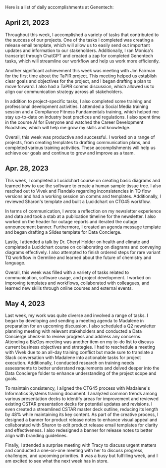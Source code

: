 Here is a list of daily accomplishments at Genentech:

## April 21, 2023
Throughout this week, I accomplished a variety of tasks that contributed to the success of our projects. One of the tasks I completed was creating a release email template, which will allow us to easily send out important updates and information to our stakeholders. Additionally, I ran Monica's transcript through ChatGPT and created a zap for completed Genentech tasks, which will streamline our workflow and help us work more efficiently.

Another significant achievement this week was meeting with Jim Fairman for the first time about the TaPIR project. This meeting helped us establish clear goals and objectives for the project, and I began drafting a plan to move forward. I also had a TaPIR comms discussion, which allowed us to align our communication strategy across all stakeholders.

In addition to project-specific tasks, I also completed some training and professional development activities. I attended a Social Media training session and a Compliance Fitness Fundamentals training, which helped me stay up-to-date on industry best practices and regulations. I also spent time in the course AI for Everyone and watched the Career Development Roadshow, which will help me grow my skills and knowledge.

Overall, this week was productive and successful. I worked on a range of projects, from creating templates to drafting communication plans, and completed various training activities. These accomplishments will help us achieve our goals and continue to grow and improve as a team.

## Apr. 28, 2023

This week, I completed a Lucidchart course on creating basic diagrams and learned how to use the software to create a human sample tissue tree. I also reached out to Vivek and Fiandalo regarding inconsistencies in TQ flow versions and had a working session on comms and templates. Additionally, I reviewed Sharon's template and built a Lucidchart on CTG45 workflow. 

In terms of communication, I wrote a reflection on my newsletter experience and data and took a stab at a publication timeline for the newsletter. I also worked on the header for outage reports and iterated the outage announcement banner. Furthermore, I created an agenda message template and began drafting a Slides template for Data Concierge.

Lastly, I attended a talk by Dr. Cheryl Holder on health and climate and completed a Lucidchart course on collaborating on diagrams and conveying diagrams effectively. I also attempted to finish ordered steps for rare variant TQ workflow in Germline and learned about the future of chemistry and language.

Overall, this week was filled with a variety of tasks related to communication, software usage, and project development. I worked on improving templates and workflows, collaborated with colleagues, and learned new skills through online courses and external events.

## May 4, 2023

Last week, my work was quite diverse and involved a range of tasks. I began by developing and sending a meeting agenda to Madalene in preparation for an upcoming discussion. I also scheduled a Q2 newsletter planning meeting with relevant stakeholders and conducted a Data Concierge check-in to review progress and address any concerns. Attending a BizOps meeting was another item on my to-do list to discuss current business objectives and strategies. I had to reschedule a meeting with Vivek due to an all-day training conflict but made sure to translate a Slack conversation with Madalene into actionable tasks for project execution. Additionally, I conducted research on training needs assessments to better understand requirements and delved deeper into the Data Concierge folder to enhance understanding of the project scope and goals.

To maintain consistency, I aligned the CTG45 process with Madalene's Informatics Systems training document. I analyzed common trends among various presentation decks to identify areas for improvement and reviewed existing CSTAR presentation decks for potential updates and revisions. I even created a streamlined CSTAR master deck outline, reducing its length by 48% while maintaining its key content. As part of the creative process, I designed a banner for product release notes to enhance visual appeal and collaborated with Sharon to edit product release email templates for clarity and effectiveness. I also redesigned a banner for release notes to better align with branding guidelines.

Finally, I attended a surprise meeting with Tracy to discuss urgent matters and conducted a one-on-one meeting with her to discuss progress, challenges, and upcoming priorities. It was a busy but fulfilling week, and I am excited to see what the next week has in store.
